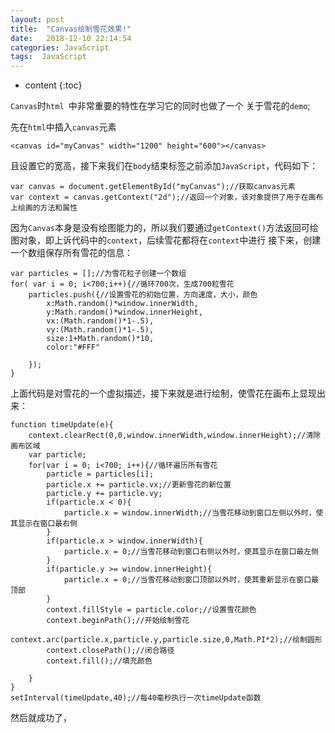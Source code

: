 ```yaml
---
layout: post
title:  "Canvas绘制雪花效果!"
date:   2018-12-10 22:14:54
categories: JavaScript
tags:  JavaScript
---
```


* content
{:toc}

`Canvas`时`html `中非常重要的特性在学习它的同时也做了一个 关于雪花的`demo`;

先在`html`中插入`canvas`元素
```
<canvas id="myCanvas" width="1200" height="600"></canvas>
```







且设置它的宽高，接下来我们在`body`结束标签之前添加`JavaScript`，代码如下：

```
var canvas = document.getElementById("myCanvas");//获取canvas元素
var context = canvas.getContext("2d");//返回一个对象，该对象提供了用于在画布上绘画的方法和属性
```
因为`Canvas`本身是没有绘图能力的，所以我们要通过`getContext()`方法返回可绘图对象，即上诉代码中的`context`，后续雪花都将在`context`中进行
接下来，创建一个数组保存所有雪花的信息：
```
var particles = [];//为雪花粒子创建一个数组
for( var i = 0; i<700;i++){//循环700次，生成700粒雪花
	particles.push({//设置雪花的初始位置，方向速度，大小，颜色
		x:Math.random()*window.innerWidth,
		y:Math.random()*window.innerHeight,
		vx:(Math.random()*1-.5),
		vy:(Math.random()*1-.5),
		size:1+Math.random()*10,
		color:"#FFF"
		
	});
}
```
上面代码是对雪花的一个虚拟描述，接下来就是进行绘制，使雪花在画布上显现出来：
```
function timeUpdate(e){
	context.clearRect(0,0,window.innerWidth,window.innerHeight);//清除画布区域
	var particle;
	for(var i = 0; i<700; i++){//循环遍历所有雪花
		particle = particles[i];
		particle.x += particle.vx;//更新雪花的新位置
		particle.y += particle.vy;
		if(particle.x < 0){
			particle.x = window.innerWidth;//当雪花移动到窗口左侧以外时，使其显示在窗口最右侧
		}
		if(particle.x > window.innerWidth){
			particle.x = 0;//当雪花移动到窗口右侧以外时，使其显示在窗口最左侧
		}
		if(particle.y >= window.innerHeight){
			particle.x = 0;//当雪花移动到窗口顶部以外时，使其重新显示在窗口最顶部
		}
		context.fillStyle = particle.color;//设置雪花颜色
	    context.beginPath();//开始绘制雪花
	    context.arc(particle.x,particle.y,particle.size,0,Math.PI*2);//绘制圆形
	    context.closePath();//闭合路径
	    context.fill();//填充颜色

	}
}
setInterval(timeUpdate,40);//每40毫秒执行一次timeUpdate函数
```
然后就成功了，
